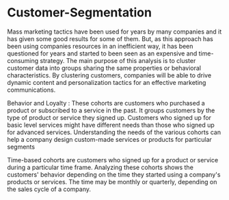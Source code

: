 # Customer-Segmentation
Mass marketing tactics have been used for years by many companies and it has given some good results for some of them. But, as this approach has been using companies resources in an inefficient way, it has been questioned for years and started to been seen as an expensive and time-consuming strategy. The main purpose of this analysis is to cluster customer data into groups sharing the same properties or behavioral characteristics. By clustering customers, companies will be able to drive dynamic content and personalization tactics for an effective marketing communications.

Behavior and Loyalty : These cohorts are customers who purchased a product or subscribed to a service in the past. It groups customers by the type of product or service they signed up. Customers who signed up for basic level services might have different needs than those who signed up for advanced services. Understanding the needs of the various cohorts can help a company design custom-made services or products for particular segments

Time-based cohorts are customers who signed up for a product or service during a particular time frame. Analyzing these cohorts shows the customers' behavior depending on the time they started using a company's products or services. The time may be monthly or quarterly, depending on the sales cycle of a company.
